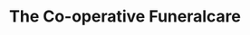 ---
title: "The Co-operative Funeralcare"
url: /ilford/the-co-operative-funeralcare/
shop: Bestattungen
---